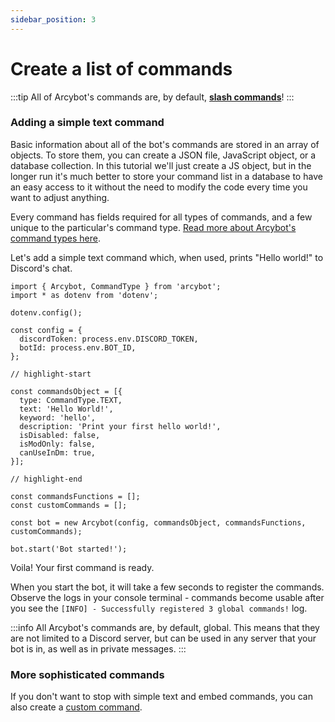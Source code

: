 ```yaml
---
sidebar_position: 3
---
```


# Create a list of commands

:::tip
All of Arcybot's commands are, by default, **[slash commands](https://support.discord.com/hc/en-us/articles/1500000368501-Slash-Commands-FAQ)**!
:::

### Adding a simple text command

Basic information about all of the bot's commands are stored in an array of objects. To store them, you can create a JSON file, JavaScript object, or a database collection. In this tutorial we'll just create a JS object, but in the longer run it's much better to store your command list in a database to have an easy access to it without the need to modify the code every time you want to adjust anything.

Every command has fields required for all types of commands, and a few unique to the particular's command type. [Read more about Arcybot's command types here](/docs/category/command-types).

Let's add a simple text command which, when used, prints "Hello world!" to Discord's chat.

```tsx title="index.js"
import { Arcybot, CommandType } from 'arcybot';
import * as dotenv from 'dotenv';

dotenv.config();

const config = {
  discordToken: process.env.DISCORD_TOKEN,
  botId: process.env.BOT_ID,
};

// highlight-start

const commandsObject = [{
  type: CommandType.TEXT,
  text: 'Hello World!',
  keyword: 'hello',
  description: 'Print your first hello world!',
  isDisabled: false,
  isModOnly: false,
  canUseInDm: true,
}];

// highlight-end

const commandsFunctions = [];
const customCommands = [];

const bot = new Arcybot(config, commandsObject, commandsFunctions, customCommands);

bot.start('Bot started!');
```

Voila! Your first command is ready.

When you start the bot, it will take a few seconds to register the commands. Observe the logs in your console terminal - commands become usable after you see the `[INFO] - Successfully registered 3 global commands!` log.

:::info
All Arcybot's commands are, by default, global. This means that they are not limited to a Discord server, but can be used in any server that your bot is in, as well as in private messages.
:::

### More sophisticated commands

If you don't want to stop with simple text and embed commands, you can also create a [custom command](/docs/commands/custom-command).
